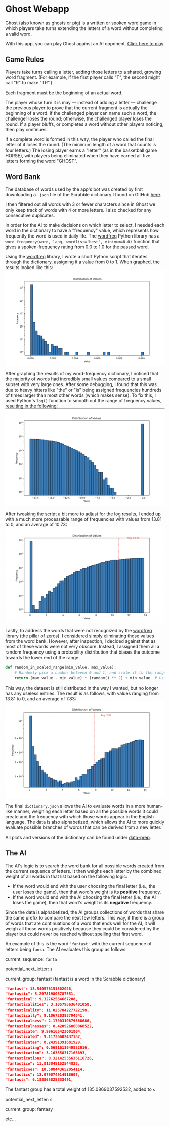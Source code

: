 # Ghost Webapp

Ghost (also known as ghosts or pig) is a written or spoken word game in which players take turns extending the letters of a word without completing a valid word.

With this app, you can play Ghost against an AI opponent. [Click here to play](https://reedbryan.github.io/ghost-webapp/).

## Game Rules

Players take turns calling a letter, adding those letters to a shared, growing word fragment. (For example, if the first player calls "T", the second might call "R" to make "TR".)

Each fragment must be the beginning of an actual word.

The player whose turn it is may — instead of adding a letter — challenge the previous player to prove that the current fragment is actually the beginning of a word. If the challenged player can name such a word, the challenger loses the round; otherwise, the challenged player loses the round. If a player bluffs, or completes a word without other players noticing, then play continues.

If a complete word is formed in this way, the player who called the final letter of it loses the round. (The minimum length of a word that counts is four letters.) The losing player earns a "letter" (as in the basketball game HORSE), with players being eliminated when they have earned all five letters forming the word "GHOST".

## Word Bank

The database of words used by the app's bot was created by first downloading a `.json` file of the Scrabble dictionary I found on GitHub [here](https://github.com/benjamincrom/scrabble/blob/master/scrabble/dictionary.json).

I then filtered out all words with 3 or fewer characters since in Ghost we only keep track of words with 4 or more letters. I also checked for any consecutive duplicates.

In order for the AI to make decisions on which letter to select, I needed each word in the dictionary to have a "frequency" value, which represents how frequently the word is used in daily life. The [wordfreq](https://pypi.org/project/wordfreq/) Python library has a `word_frequency(word, lang, wordlist='best', minimum=0.0)` function that gives a spoken-frequency rating from 0.0 to 1.0 for the passed word.

Using the [wordfreq](https://pypi.org/project/wordfreq/) library, I wrote a short Python script that iterates through the dictionary, assigning it a value from 0 to 1. When graphed, the results looked like this:
![Alt text](https://github.com/reedbryan/ghost-webapp/blob/main/data-prep/scrabbledic-plot.png)

After graphing the results of my word-frequency dictionary, I noticed that the majority of words had incredibly small values compared to a small subset with very large ones. After some debugging, I found that this was due to heavy hitters like "the" or "is" being assigned frequencies hundreds of times larger than most other words (which makes sense). To fix this, I used Python's `log()` function to smooth out the range of frequency values, resulting in the following:
![Alt text](https://github.com/reedbryan/ghost-webapp/blob/main/data-prep/scrabbledic-logplot.png)

After tweaking the script a bit more to adjust for the log results, I ended up with a much more processable range of frequencies with values from 13.81 to 0, and an average of 10.73:
![Alt text](https://github.com/reedbryan/ghost-webapp/blob/main/data-prep/scrabbledic-finalplot.png)

Lastly, to address the words that were not recognized by the [wordfreq](https://pypi.org/project/wordfreq/) library (the pillar of zeros). I considered simply eliminating those values from the word bank. However, after inspection, I decided against that as most of these words were not very obscure. Instead, I assigned them all a random frequency using a probability distribution that biases the outcome towards the lower end of the range:

```python
def random_in_scaled_range(min_value, max_value):
    # Randomly pick a number between 0 and 1, and scale it to the range [min_value, max_value]
    return (max_value - min_value) * (random() ** 2) + min_value  # Using the square to skew towards the lower end
```

This way, the dataset is still distributed in the way I wanted, but no longer has any useless entries. The result is as follows, with values ranging from 13.81 to 0, and an average of 7.83:
![Alt text](https://github.com/reedbryan/ghost-webapp/blob/main/data-prep/scrabbledic-scaledplot.png)

The final `dictionary.json` allows the AI to evaluate words in a more human-like manner, weighing each letter based on all the possible words it could create and the frequency with which those words appear in the English language. The data is also alphabetized, which allows the AI to more quickly evaluate possible branches of words that can be derived from a new letter.

All plots and versions of the dictionary can be found under [data-prep](https://github.com/reedbryan/ghost-webapp/tree/main/data-prep).

## The AI

The AI's logic is to search the word bank for all possible words created from the current sequence of letters. It then weighs each letter by the combined weight of all words in that list based on the following logic:
- If the word would end with the user choosing the final letter (i.e., the user loses the game), then that word's weight is its **positive** frequency.
- If the word would end with the AI choosing the final letter (i.e., the AI loses the game), then that word's weight is its **negative** frequency.

Since the data is alphabetized, the AI groups collections of words that share the same prefix to compare the next few letters. This way, if there is a group of words that are continuations of a word that ends well for the AI, it will weigh all those words positively because they could be considered by the player but could never be reached without spelling that first word.

An example of this is the word `'fantast'` with the current sequence of letters being `fanta`. The AI evaluates this group as follows:

current_sequence: `fanta`

potential_next_letter: `s`

current_group: fantast (fantast is a word in the Scrabble dictionary)

  ```json
"fantast": 13.540576151502028,
"fantastic": 5.297819805787551,
"fantastical": 9.32762584687208,
"fantasticalities": 3.105795636401058,
"fantasticality": 11.025784227722198,
"fantastically": 9.186720393794841,
"fantasticalness": 2.1790310879568686,
"fantasticalnesses": 8.420926860060522,
"fantasticate": 9.996165423001804,
"fantasticated": 9.11736602437187,
"fantasticates": 8.24391391881929,
"fantasticating": 0.5691611640852016,
"fantastication": 3.163558317165693,
"fantastications": 0.32142535636116726,
"fantastico": 11.813849152544828,
"fantasticoes": 10.508443652054114,
"fantastics": 13.079874914918607,
"fantasts": 6.188865825833491,
```

The fantast group has a total weight of 135.0869037592532, added to `s`

potential_next_letter: s 

current_group: fantasy

etc...
